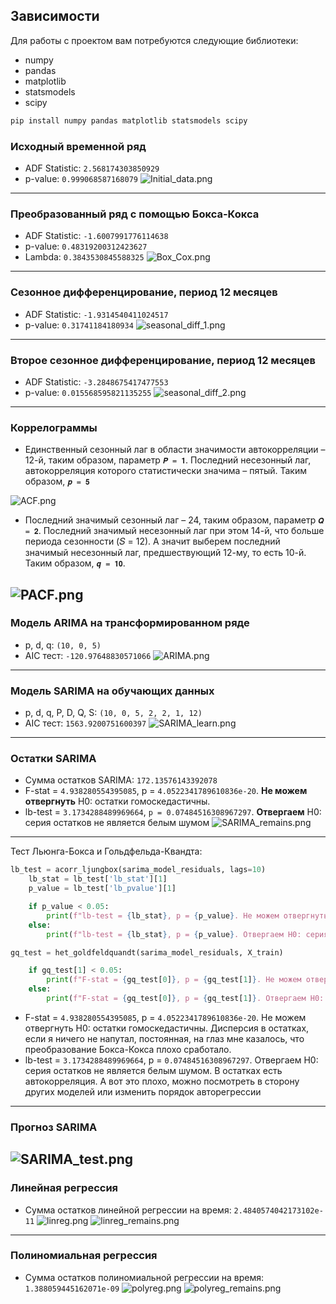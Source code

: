## Зависимости

Для работы с проектом вам потребуются следующие библиотеки:

- numpy
- pandas
- matplotlib
- statsmodels
- scipy

```bash
pip install numpy pandas matplotlib statsmodels scipy
```

### Исходный временной ряд
- ADF Statistic: `2.568174303850929`
- p-value: `0.999068587168079`
![Initial_data.png](images%2FInitial_data.png)
------------------------------
### Преобразованный ряд с помощью Бокса-Кокса
- ADF Statistic: `-1.6007991776114638`
- p-value: `0.48319200312423627`
- Lambda: `0.3843530845588325`
![Box_Cox.png](images%2FBox_Cox.png)
------------------------------
### Сезонное дифференцирование, период 12 месяцев
- ADF Statistic: `-1.9314540411024517`
- p-value: `0.31741184180934`
![seasonal_diff_1.png](images%2Fseasonal_diff_1.png)
------------------------------
### Второе сезонное дифференцирование, период 12 месяцев
- ADF Statistic: `-3.2848675417477553`
- p-value: `0.015568595821135255`
![seasonal_diff_2.png](images%2Fseasonal_diff_2.png)
------------------------------
### Коррелограммы
- Единственный сезонный лаг в области значимости автокорреляции – 12-й, таким образом, 
параметр `𝑷 = 𝟏`. Последний несезонный лаг, автокорреляция которого статистически 
значима – пятый. Таким образом, `𝒑 = 𝟓`

![ACF.png](images%2FACF.png)
- Последний значимый сезонный лаг – 24, таким образом, параметр `𝑸 = 𝟐`. Последний 
значимый несезонный лаг при этом 14-й, что больше периода сезонности (𝑆 = 12). А 
значит выберем последний значимый несезонный лаг, предшествующий 12-му, то есть 
10-й. Таким образом, `𝒒 = 𝟏𝟎`.

![PACF.png](images%2FPACF.png)
------------------------------
### Модель ARIMA на трансформированном ряде
- p, d, q: `(10, 0, 5)`
- AIC тест: `-120.97648830571066`
![ARIMA.png](images%2FARIMA.png)
------------------------------
### Модель SARIMA на обучающих данных
- p, d, q, P, D, Q, S: `(10, 0, 5, 2, 2, 1, 12)`
- AIC тест: `1563.9200751600397`
![SARIMA_learn.png](images%2FSARIMA_learn.png)
------------------------------
### Остатки SARIMA
- Сумма остатков SARIMA: `172.13576143392078`
- F-stat = `4.938280554395085`, p = `4.0522341789610836e-20`. **Не можем отвергнуть** H0: остатки гомоскедастичны.
- lb-test = `3.1734288489969664`, `p = 0.07484516308967297`. **Отвергаем** H0: серия остатков не является белым шумом
![SARIMA_remains.png](images%2FSARIMA_remains.png)

------------------------------
Тест Льюнга-Бокса и Гольдфельда-Квандта:
```py
lb_test = acorr_ljungbox(sarima_model_residuals, lags=10)
    lb_stat = lb_test['lb_stat'][1]
    p_value = lb_test['lb_pvalue'][1]

    if p_value < 0.05:
        print(f"lb-test = {lb_stat}, p = {p_value}. Не можем отвергнуть H0: остатки распределяются независимо")
    else:
        print(f"lb-test = {lb_stat}, p = {p_value}. Отвергаем H0: серия остатков не является белым шумом")

gq_test = het_goldfeldquandt(sarima_model_residuals, X_train)

    if gq_test[1] < 0.05:
        print(f"F-stat = {gq_test[0]}, p = {gq_test[1]}. Не можем отвергнуть H0: остатки гомоскедастичны")
    else:
        print(f"F-stat = {gq_test[0]}, p = {gq_test[1]}. Отвергаем H0: остатки: остатки гетероскедастичны")
```
- F-stat = `4.938280554395085`, p = `4.0522341789610836e-20`. Не можем отвергнуть H0: остатки гомоскедастичны. Дисперсия в остатках, если я ничего не напутал, постоянная, на глаз мне казалось, что преобразование Бокса-Кокса плохо сработало.
- lb-test = `3.1734288489969664`, p = `0.07484516308967297`. Отвергаем H0: серия остатков не является белым шумом. В остатках есть автокорреляция. А вот это плохо, можно посмотреть в сторону других моделей или изменить порядок авторегрессии
------------------------------
### Прогноз SARIMA
![SARIMA_test.png](images%2FSARIMA_test.png)
------------------------------
### Линейная регрессия
- Сумма остатков линейной регрессии на время: `2.4840574042173102e-11`
![linreg.png](images%2Flinreg.png)
![linreg_remains.png](images%2Flinreg_remains.png)
------------------------------
### Полиномиальная регрессия
- Сумма остатков полиномиальной регрессии на время: `1.388059445162071e-09`
![polyreg.png](images%2Fpolyreg.png)
![polyreg_remains.png](images%2Fpolyreg_remains.png)


